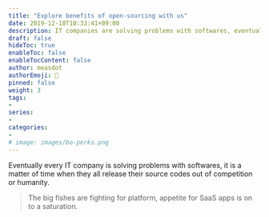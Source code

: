 ```yaml
---
title: "Explore benefits of open-sourcing with us"
date: 2019-12-18T10:33:41+09:00
description: IT companies are solving problems with softwares, eventually they all will open their source codes out of competition or humanity.
draft: false
hideToc: true
enableToc: false
enableTocContent: false
author: measdot
authorEmoji: 🎅
pinned: false
weight: 3
tags:
- 
series:
-
categories:
- 
# image: images/bo-perks.png
---
```


Eventually every IT company is solving problems with softwares, it is a matter of time when they all release their source codes out of competition or humanity.

> The big fishes are fighting for platform, appetite for SaaS apps is on to a saturation.
